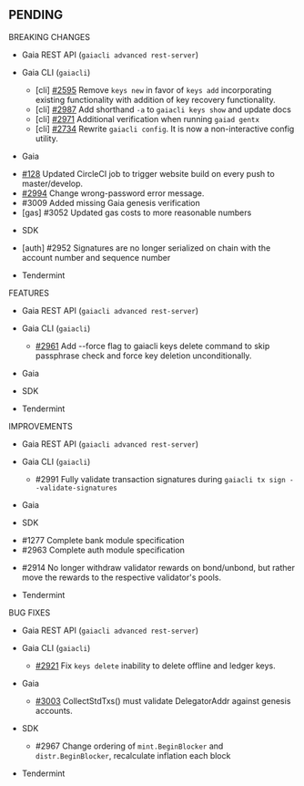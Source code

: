 ## PENDING

BREAKING CHANGES

* Gaia REST API (`gaiacli advanced rest-server`)

* Gaia CLI  (`gaiacli`)
  * [cli] [\#2595](https://github.com/cosmos/cosmos-sdk/issues/2595) Remove `keys new` in favor of `keys add` incorporating existing functionality with addition of key recovery functionality.
  * [cli] [\#2987](https://github.com/cosmos/cosmos-sdk/pull/2987) Add shorthand `-a` to `gaiacli keys show` and update docs
  * [cli] [\#2971](https://github.com/cosmos/cosmos-sdk/pull/2971) Additional verification when running `gaiad gentx`
  * [cli] [\#2734](https://github.com/cosmos/cosmos-sdk/issues/2734) Rewrite `gaiacli config`. It is now a non-interactive config utility.

* Gaia
 - [#128](https://github.com/tendermint/devops/issues/128) Updated CircleCI job to trigger website build on every push to master/develop.
 - [\#2994](https://github.com/cosmos/cosmos-sdk/pull/2994) Change wrong-password error message.
 - \#3009 Added missing Gaia genesis verification
 - [gas] \#3052 Updated gas costs to more reasonable numbers

* SDK
 - [auth] \#2952 Signatures are no longer serialized on chain with the account number and sequence number

* Tendermint


FEATURES

* Gaia REST API (`gaiacli advanced rest-server`)

* Gaia CLI  (`gaiacli`)
  - [\#2961](https://github.com/cosmos/cosmos-sdk/issues/2961) Add --force flag to gaiacli keys delete command to skip passphrase check and force key deletion unconditionally.

* Gaia

* SDK

* Tendermint


IMPROVEMENTS

* Gaia REST API (`gaiacli advanced rest-server`)

* Gaia CLI  (`gaiacli`)
  * \#2991 Fully validate transaction signatures during `gaiacli tx sign --validate-signatures`

* Gaia

* SDK
 - \#1277 Complete bank module specification
 - \#2963 Complete auth module specification
  * \#2914 No longer withdraw validator rewards on bond/unbond, but rather move
  the rewards to the respective validator's pools.

* Tendermint


BUG FIXES

* Gaia REST API (`gaiacli advanced rest-server`)

* Gaia CLI  (`gaiacli`)
  * [\#2921](https://github.com/cosmos/cosmos-sdk/issues/2921) Fix `keys delete` inability to delete offline and ledger keys.

* Gaia
  * [\#3003](https://github.com/cosmos/cosmos-sdk/issues/3003) CollectStdTxs() must validate DelegatorAddr against genesis accounts.

* SDK
  * \#2967 Change ordering of `mint.BeginBlocker` and `distr.BeginBlocker`, recalculate inflation each block

* Tendermint
